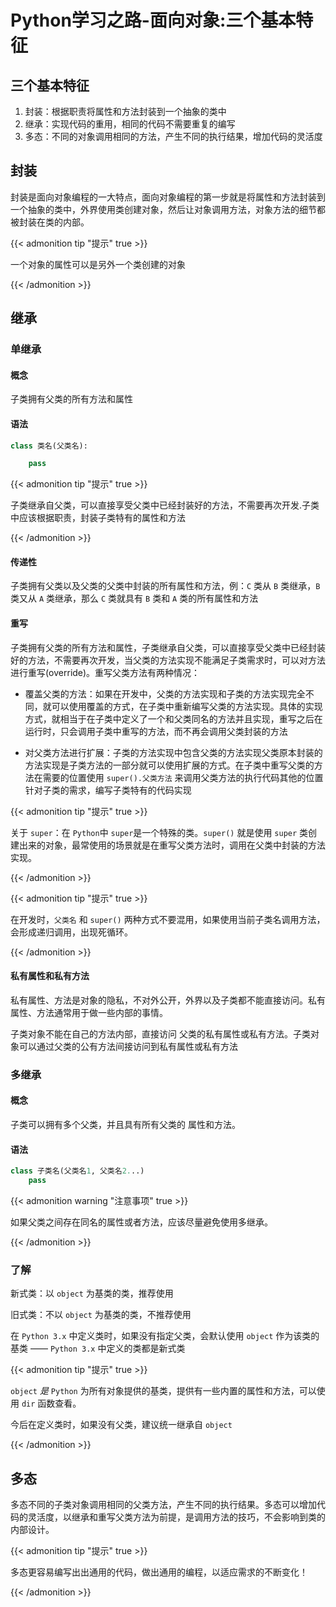 # Python学习之路-面向对象:三个基本特征


## 三个基本特征

1. 封装：根据职责将属性和方法封装到一个抽象的类中
2. 继承：实现代码的重用，相同的代码不需要重复的编写
3. 多态：不同的对象调用相同的方法，产生不同的执行结果，增加代码的灵活度

## 封装

封装是面向对象编程的一大特点，面向对象编程的第一步就是将属性和方法封装到一个抽象的类中，外界使用类创建对象，然后让对象调用方法，对象方法的细节都被封装在类的内部。

{{< admonition tip "提示" true >}}

一个对象的属性可以是另外一个类创建的对象

{{< /admonition >}}

## 继承

### 单继承

#### 概念

子类拥有父类的所有方法和属性

#### 语法

```python
class 类名(父类名):

    pass
```

{{< admonition tip "提示" true >}}

子类继承自父类，可以直接享受父类中已经封装好的方法，不需要再次开发.子类中应该根据职责，封装子类特有的属性和方法

{{< /admonition >}}

#### 传递性

子类拥有父类以及父类的父类中封装的所有属性和方法，例：`C` 类从 `B` 类继承，`B` 类又从 `A` 类继承，那么 `C` 类就具有 `B` 类和 `A` 类的所有属性和方法

#### 重写

子类拥有父类的所有方法和属性，子类继承自父类，可以直接享受父类中已经封装好的方法，不需要再次开发，当父类的方法实现不能满足子类需求时，可以对方法进行重写(override)。重写父类方法有两种情况：

- 覆盖父类的方法：如果在开发中，父类的方法实现和子类的方法实现完全不同，就可以使用覆盖的方式，在子类中重新编写父类的方法实现。具体的实现方式，就相当于在子类中定义了一个和父类同名的方法并且实现，重写之后在运行时，只会调用子类中重写的方法，而不再会调用父类封装的方法

- 对父类方法进行扩展：子类的方法实现中包含父类的方法实现父类原本封装的方法实现是子类方法的一部分就可以使用扩展的方式。在子类中重写父类的方法在需要的位置使用 `super().父类方法` 来调用父类方法的执行代码其他的位置针对子类的需求，编写子类特有的代码实现

{{< admonition tip "提示" true >}}

关于 `super`：在 `Python`中 `super`是一个特殊的类。`super()` 就是使用 `super` 类创建出来的对象，最常使用的场景就是在重写父类方法时，调用在父类中封装的方法实现。

{{< /admonition >}}

{{< admonition tip "提示" true >}}

在开发时，`父类名` 和 `super()` 两种方式不要混用，如果使用当前子类名调用方法，会形成递归调用，出现死循环。

{{< /admonition >}}

#### 私有属性和私有方法

私有属性、方法是对象的隐私，不对外公开，外界以及子类都不能直接访问。私有属性、方法通常用于做一些内部的事情。

子类对象不能在自己的方法内部，直接访问 父类的私有属性或私有方法。子类对象可以通过父类的公有方法间接访问到私有属性或私有方法

### 多继承

#### 概念

子类可以拥有多个父类，并且具有所有父类的 属性和方法。

#### 语法

```python
class 子类名(父类名1, 父类名2...)
    pass
```



{{< admonition warning "注意事项" true >}}

如果父类之间存在同名的属性或者方法，应该尽量避免使用多继承。

{{< /admonition >}}

### 了解

新式类：以 `object` 为基类的类，推荐使用

旧式类：不以 `object` 为基类的类，不推荐使用

在 `Python 3.x` 中定义类时，如果没有指定父类，会默认使用 `object` 作为该类的基类 —— `Python 3.x` 中定义的类都是新式类

{{< admonition tip "提示" true >}}

`object` *是* `Python` 为所有对象提供的基类，提供有一些内置的属性和方法，可以使用 `dir` 函数查看。

今后在定义类时，如果没有父类，建议统一继承自 `object`

{{< /admonition >}}

## 多态

多态不同的子类对象调用相同的父类方法，产生不同的执行结果。多态可以增加代码的灵活度，以继承和重写父类方法为前提，是调用方法的技巧，不会影响到类的内部设计。

{{< admonition tip "提示" true >}}

多态更容易编写出出通用的代码，做出通用的编程，以适应需求的不断变化！

{{< /admonition >}}


